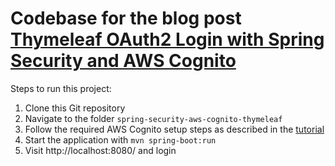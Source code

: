 # Codebase for the blog post [Thymeleaf OAuth2 Login with Spring Security and AWS Cognito](https://rieckpil.de/thymeleaf-oauth2-login-with-spring-security-and-aws-cognito/)

Steps to run this project:

1. Clone this Git repository
2. Navigate to the folder `spring-security-aws-cognito-thymeleaf`
3. Follow the required AWS Cognito setup steps as described in the [tutorial]((https://rieckpil.de/thymeleaf-oauth2-login-with-spring-security-and-aws-cognito/))
4. Start the application with `mvn spring-boot:run`
5. Visit http://localhost:8080/ and login
